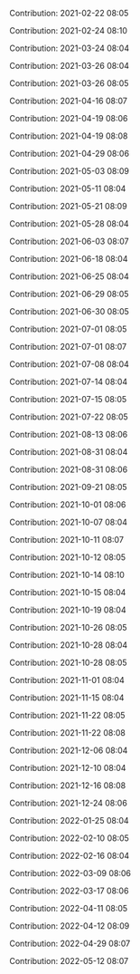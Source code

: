 Contribution: 2021-02-22 08:05

Contribution: 2021-02-24 08:10

Contribution: 2021-03-24 08:04

Contribution: 2021-03-26 08:04

Contribution: 2021-03-26 08:05

Contribution: 2021-04-16 08:07

Contribution: 2021-04-19 08:06

Contribution: 2021-04-19 08:08

Contribution: 2021-04-29 08:06

Contribution: 2021-05-03 08:09

Contribution: 2021-05-11 08:04

Contribution: 2021-05-21 08:09

Contribution: 2021-05-28 08:04

Contribution: 2021-06-03 08:07

Contribution: 2021-06-18 08:04

Contribution: 2021-06-25 08:04

Contribution: 2021-06-29 08:05

Contribution: 2021-06-30 08:05

Contribution: 2021-07-01 08:05

Contribution: 2021-07-01 08:07

Contribution: 2021-07-08 08:04

Contribution: 2021-07-14 08:04

Contribution: 2021-07-15 08:05

Contribution: 2021-07-22 08:05

Contribution: 2021-08-13 08:06

Contribution: 2021-08-31 08:04

Contribution: 2021-08-31 08:06

Contribution: 2021-09-21 08:05

Contribution: 2021-10-01 08:06

Contribution: 2021-10-07 08:04

Contribution: 2021-10-11 08:07

Contribution: 2021-10-12 08:05

Contribution: 2021-10-14 08:10

Contribution: 2021-10-15 08:04

Contribution: 2021-10-19 08:04

Contribution: 2021-10-26 08:05

Contribution: 2021-10-28 08:04

Contribution: 2021-10-28 08:05

Contribution: 2021-11-01 08:04

Contribution: 2021-11-15 08:04

Contribution: 2021-11-22 08:05

Contribution: 2021-11-22 08:08

Contribution: 2021-12-06 08:04

Contribution: 2021-12-10 08:04

Contribution: 2021-12-16 08:08

Contribution: 2021-12-24 08:06

Contribution: 2022-01-25 08:04

Contribution: 2022-02-10 08:05

Contribution: 2022-02-16 08:04

Contribution: 2022-03-09 08:06

Contribution: 2022-03-17 08:06

Contribution: 2022-04-11 08:05

Contribution: 2022-04-12 08:09

Contribution: 2022-04-29 08:07

Contribution: 2022-05-12 08:07

